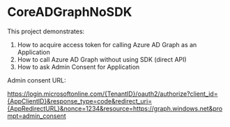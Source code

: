 # CoreADGraphNoSDK
This project demonstrates:
1. How to acquire access token for calling Azure AD Graph as an Application
2. How to call Azure AD Graph without using SDK (direct API)
3. How to ask Admin Consent for Application


Admin consent URL:

https://login.microsoftonline.com/{TenantID}/oauth2/authorize?client_id={AppClientID}&response_type=code&redirect_uri={AppRedirectURL}&nonce=1234&resource=https://graph.windows.net&prompt=admin_consent

